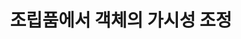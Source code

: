---
layout: default
title: 조립품에서 객체의 가시성 조정
nav_order: 3
permalink: /docs/assemblies/assemblies/adjust_visibility_of_objects_in_an_assembly
parent: 조립품들
grand_parent: 조립품
---